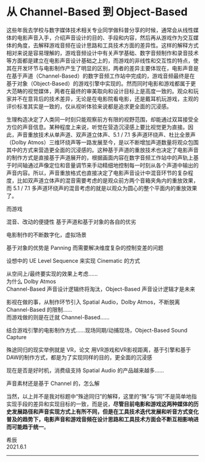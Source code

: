 # 从 Channel-Based 到 Object-Based

这些年我去学校与数字媒体技术相关专业同学做科普分享的时候，通常会从线性媒体的电影声音入手，介绍声音设计的目的、手段和内容，然后再从游戏作为交互媒体的角度，去解释游戏音频在设计思路和工具技术方面的差异性。这样的解释方式相对来说是容易理解的，游戏音频设计中有关声学基础、数字音频制作和录音技术等方面都是建立在电影声音设计基础之上的，而游戏的非线性和交互性的特点，使其在开发环节与电影制作产生了明显的区别，两者的差异主要体现在，电影声音是在基于声道（Channel-Based）的数字音频工作站中完成的，游戏音频最终是在基于对象（Object-Based）的游戏引擎中实现的。然而同时电影和游戏都属于更大范畴的视觉媒体，两者在最终的审美取向和设计目标上是高度一致的。观众和玩家并不在意背后的技术差异，无论是在电影院看电影，还是戴耳机玩游戏，主观的评价标准其实是一致的，仅从视听体验来说都是追求更全面的沉浸感。

生理构造决定了人类同一时刻只能观察前方有限的视野范围，却能通过双耳接受全方位的声音信息。某种程度上来说，听觉在营造沉浸感上要比视觉更为直接。因此，声音重放技术从单声道、双声道立体声、5.1 / 7.1 多声道环绕声、杜比全景声（Dolby Atmos）三维环绕声等一路发展至今，是以不断增加声道数量将观众包围其中的方式来营造更全面的沉浸感的。这种基于声道的重放技术也决定了电影声音的制作方式是直接基于声道展开的，根据画面内容在数字音频工作站中的声轨上基于时间轴通过声像定位和音量调节来手动精细地控制每一时刻从各个声道中输出的声音内容。所以，声音重放格式也直接决定了电影声音设计中混音环节的复杂程度，比如双声道立体声的混音需要考虑的是观众前方两个音箱夹角内的重放效果，而 5.1 / 7.1 多声道环绕声的混音考虑的就是以观众为圆心的整个平面内的重放效果了。

而游戏


混音、改动的便捷性
基于声道和基于对象的各自的优劣

电影制作的不断数字化，虚拟场景

基于对象的优势是 Panning
而需要解决维度复杂的控制变差的问题

设想中的 UE Level Sequence 来实现 Cinematic 的方式

从空间上/最终要实现的效果上考虑……  
为什么 Dolby Atmos  
Channel-Based 声音设计逻辑终将淘汰，Object-Based 声音设计逻辑才是未来  

影视在做的事，从制作环节引入 Spatial Audio，Dolby Atmos，不断脱离 Channel-Based 的限制……  
而游戏做的则是在迁就 Channel-Based……

结合游戏引擎的电影制作方式……现场同期/动捕现场，Object-Based Sound Capture

殊途同归的现实举例就是 VR，论文
用VR游戏和VR影视距离，基于引擎和基于DAW的制作方式，都是为了实现同样的目的，更全面的沉浸感

现在是否是好时机，消费级支持 Spatial Audio 的产品越来越多……

声音素材还是基于 Channel 的，怎么解


当然，以上并不是我对标题中“殊途同归”的解释，这里的“殊”与“同”不是简单地指实现手段的差异和实现目标的一致，而是说，**尽管目前电影和游戏这两种媒体的历史发展路径和声音实现方式上有所不同，但是在工具技术迭代发展和听音方式变化普及的趋势下，电影声音和游戏音频在设计思路和工具技术方面会不断互相影响进而可能趋于统一**。


希辰  
2021.6.1

---